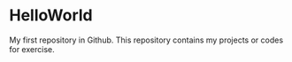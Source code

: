 # HelloWorld
My first repository in Github. 
This repository contains my projects or codes for exercise.
